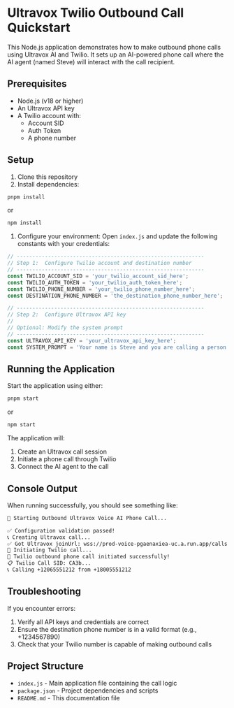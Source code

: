 # Ultravox Twilio Outbound Call Quickstart

This Node.js application demonstrates how to make outbound phone calls using Ultravox AI and Twilio. It sets up an AI-powered phone call where the AI agent (named Steve) will interact with the call recipient.

## Prerequisites

- Node.js (v18 or higher)
- An Ultravox API key
- A Twilio account with:
  - Account SID
  - Auth Token
  - A phone number

## Setup

1. Clone this repository
1. Install dependencies:
  ```bash
  pnpm install
  ```

  or
  ```bash
  npm install
  ```

1. Configure your environment:
   Open `index.js` and update the following constants with your credentials:

  ```javascript
  // ------------------------------------------------------------
  // Step 1:  Configure Twilio account and destination number
  // ------------------------------------------------------------
  const TWILIO_ACCOUNT_SID = 'your_twilio_account_sid_here';
  const TWILIO_AUTH_TOKEN = 'your_twilio_auth_token_here';
  const TWILIO_PHONE_NUMBER = 'your_twilio_phone_number_here';
  const DESTINATION_PHONE_NUMBER = 'the_destination_phone_number_here';

  // ------------------------------------------------------------
  // Step 2:  Configure Ultravox API key
  //
  // Optional: Modify the system prompt
  // ------------------------------------------------------------
  const ULTRAVOX_API_KEY = 'your_ultravox_api_key_here';
  const SYSTEM_PROMPT = 'Your name is Steve and you are calling a person on the phone. Ask them their name and see how they are doing.';
  ```

## Running the Application

Start the application using either:
  ```bash
  pnpm start
  ```

  or 

  ```bash
  npm start
  ```

The application will:
1. Create an Ultravox call session
1. Initiate a phone call through Twilio
1. Connect the AI agent to the call

## Console Output

When running successfully, you should see something like:
  ```bash
  🚀 Starting Outbound Ultravox Voice AI Phone Call...

  ✅ Configuration validation passed!
  📞 Creating Ultravox call...
  ✅ Got Ultravox joinUrl: wss://prod-voice-pgaenaxiea-uc.a.run.app/calls/ULTRAVOX_CALL_ID/telephony
  📱 Initiating Twilio call...
  🎉 Twilio outbound phone call initiated successfully!
  📋 Twilio Call SID: CA3b...
  📞 Calling +12065551212 from +18005551212
  ```

## Troubleshooting

If you encounter errors:
1. Verify all API keys and credentials are correct
1. Ensure the destination phone number is in a valid format (e.g., +1234567890)
1. Check that your Twilio number is capable of making outbound calls

## Project Structure

- `index.js` - Main application file containing the call logic
- `package.json` - Project dependencies and scripts
- `README.md` - This documentation file